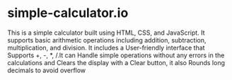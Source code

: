 # simple-calculator.io

This is a simple calculator built using HTML, CSS, and JavaScript. It supports basic arithmetic operations including addition, subtraction, multiplication, and division. It includes a User-friendly interface that Supports +, -, *, /.It can Handle simple operations without any errors in the calculations and Clears the display with a Clear button, it also Rounds long decimals to avoid overflow
